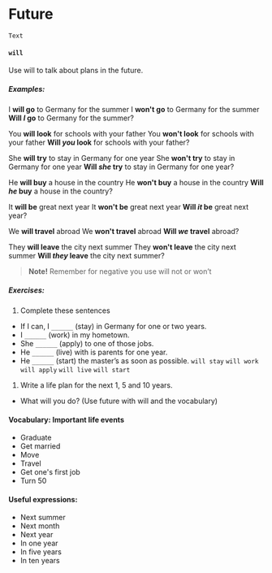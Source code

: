 # Future
`Text`

#### `will`
Use will to talk about plans in the future. 

##### Examples:

I **will go** to Germany for the summer
I **won't go** to Germany for the summer
**Will _I_ go** to Germany for the summer?

You **will look** for schools with your father
You **won't look** for schools with your father
**Will _you_ look** for schools with your father?

She **will try** to stay in Germany for one year
She **won't try** to stay in Germany for one year
**Will _she_ try** to stay in Germany for one year?

He **will buy** a house in the country
He **won't buy** a house in the country
**Will _he_ buy** a house in the country?

It **will be** great next year
It **won't be** great next year
**Will _it_ be** great next year?

We **will travel** abroad
We **won't travel** abroad
**Will _we_ travel** abroad?

They **will leave** the city next summer
They **won't leave** the city next summer
**Will _they_ leave** the city next summer?

> **Note!** Remember for negative you use will not or won’t

##### Exercises:
1. Complete these sentences
- If I can, I `______` (stay) in Germany for one or two years.
- I `______` (work) in my hometown.
- She `______` (apply) to one of those jobs.
- He `______` (live) with is parents for one year.
- He `______` (start) the master’s as soon as possible.
`will stay` `will work` `will apply` `will live` `will start`
1. Write a life plan for the next 1, 5 and 10 years.
- What will you do? (Use future with will and the vocabulary)

#### Vocabulary: Important life events
- Graduate
- Get married
- Move
- Travel
- Get one's first job 
- Turn 50

#### Useful expressions:
- Next summer
- Next month
- Next year
- In one year
- In five years
- In ten years
